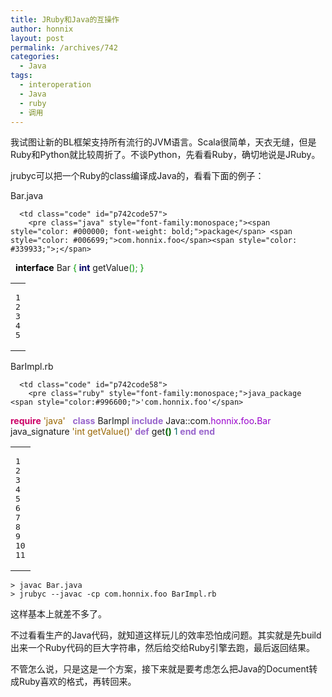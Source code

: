 ```yaml
---
title: JRuby和Java的互操作
author: honnix
layout: post
permalink: /archives/742
categories:
  - Java
tags:
  - interoperation
  - Java
  - ruby
  - 调用
---
```

我试图让新的BL框架支持所有流行的JVM语言。Scala很简单，天衣无缝，但是Ruby和Python就比较周折了。不谈Python，先看看Ruby，确切地说是JRuby。

jrubyc可以把一个Ruby的class编译成Java的，看看下面的例子：

Bar.java

<div class="wp_codebox">
  <table>
    <tr id="p74257">
      <td class="line_numbers">
        <pre>1
2
3
4
5
</pre>
      </td>
      
      <td class="code" id="p742code57">
        <pre class="java" style="font-family:monospace;"><span style="color: #000000; font-weight: bold;">package</span> <span style="color: #006699;">com.honnix.foo</span><span style="color: #339933;">;</span>
&nbsp;
<span style="color: #000000; font-weight: bold;">interface</span> Bar <span style="color: #009900;">&#123;</span>
    <span style="color: #000066; font-weight: bold;">int</span> getValue<span style="color: #009900;">&#40;</span><span style="color: #009900;">&#41;</span><span style="color: #339933;">;</span>
<span style="color: #009900;">&#125;</span></pre>
      </td>
    </tr>
  </table>
</div>

BarImpl.rb

<div class="wp_codebox">
  <table>
    <tr id="p74258">
      <td class="line_numbers">
        <pre>1
2
3
4
5
6
7
8
9
10
11
</pre>
      </td>
      
      <td class="code" id="p742code58">
        <pre class="ruby" style="font-family:monospace;">java_package <span style="color:#996600;">'com.honnix.foo'</span>
<span style="color:#CC0066; font-weight:bold;">require</span> <span style="color:#996600;">'java'</span>
&nbsp;
<span style="color:#9966CC; font-weight:bold;">class</span> BarImpl
  <span style="color:#9966CC; font-weight:bold;">include</span> Java::com.<span style="color:#9900CC;">honnix</span>.<span style="color:#9900CC;">foo</span>.<span style="color:#9900CC;">Bar</span>
&nbsp;
  java_signature <span style="color:#996600;">'int getValue()'</span>
    <span style="color:#9966CC; font-weight:bold;">def</span> get<span style="color:#006600; font-weight:bold;">&#40;</span><span style="color:#006600; font-weight:bold;">&#41;</span>
      <span style="color:#006666;">1</span>
    <span style="color:#9966CC; font-weight:bold;">end</span>
<span style="color:#9966CC; font-weight:bold;">end</span></pre>
      </td>
    </tr>
  </table>
</div>

`> javac Bar.java`  
`> jrubyc --javac -cp com.honnix.foo BarImpl.rb`

这样基本上就差不多了。

不过看看生产的Java代码，就知道这样玩儿的效率恐怕成问题。其实就是先build出来一个Ruby代码的巨大字符串，然后给交给Ruby引擎去跑，最后返回结果。

不管怎么说，只是这是一个方案，接下来就是要考虑怎么把Java的Document转成Ruby喜欢的格式，再转回来。